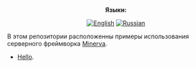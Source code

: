 <div align="center">

**Языки:**
  
[![English](https://img.shields.io/badge/Language-English-blue?style=?style=flat-square)](README.md)
[![Russian](https://img.shields.io/badge/Language-Russian-blue?style=?style=flat-square)](README.ru.md)

</div>

В этом репозитории расположенны примеры использования серверного фреймворка [Minerva](https://github.com/GlebBatykov/minerva).

- [Hello]().
